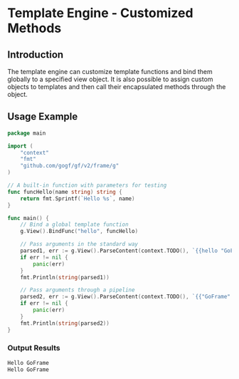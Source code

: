 # Template Engine - Customized Methods

## Introduction

The template engine can customize template functions and bind them globally to a specified view object. It is also possible to assign custom objects to templates and then call their encapsulated methods through the object.

## Usage Example

```go
package main

import (
    "context"
    "fmt"
    "github.com/gogf/gf/v2/frame/g"
)

// A built-in function with parameters for testing
func funcHello(name string) string {
    return fmt.Sprintf(`Hello %s`, name)
}

func main() {
    // Bind a global template function
    g.View().BindFunc("hello", funcHello)

    // Pass arguments in the standard way
    parsed1, err := g.View().ParseContent(context.TODO(), `{{hello "GoFrame"}}`, nil)
    if err != nil {
        panic(err)
    }
    fmt.Println(string(parsed1))

    // Pass arguments through a pipeline
    parsed2, err := g.View().ParseContent(context.TODO(), `{{"GoFrame" | hello}}`, nil)
    if err != nil {
        panic(err)
    }
    fmt.Println(string(parsed2))
}
```

### Output Results

```bash
Hello GoFrame
Hello GoFrame
```
